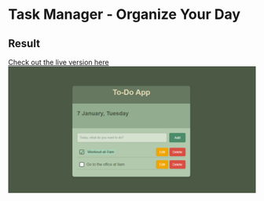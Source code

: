 # Task Manager - Organize Your Day

## Result

[Check out the live version here](https://047hashim.github.io/my-todo-app/)
![Project Screenshot](./images/todo-screenshot.png)



